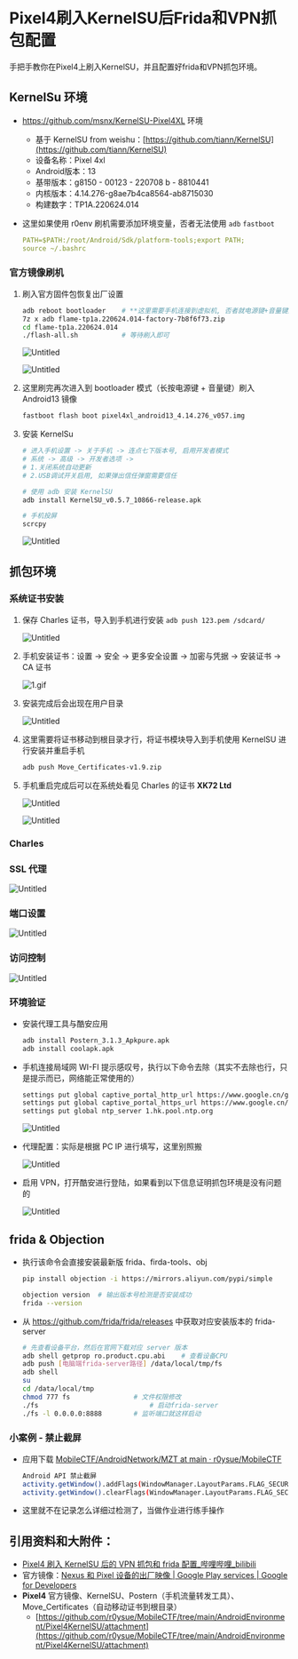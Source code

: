 # Pixel4刷入KernelSU后Frida和VPN抓包配置

手把手教你在Pixel4上刷入KernelSU，并且配置好frida和VPN抓包环境。

## KernelSu 环境

- https://github.com/msnx/KernelSU-Pixel4XL 环境
    - 基于 KernelSU from weishu：[https://github.com/tiann/KernelSU](https://github.com/tiann/KernelSU)
    - 设备名称：Pixel 4xl
    - Android版本：13
    - 基带版本：g8150 - 00123 - 220708 b - 8810441
    - 内核版本：4.14.276-g8ae7b4ca8564-ab8715030
    - 构建数字：TP1A.220624.014
- 这里如果使用 r0env 刷机需要添加环境变量，否者无法使用 `adb` `fastboot`
    
    ```yaml
    PATH=$PATH:/root/Android/Sdk/platform-tools;export PATH;
    source ~/.bashrc
    ```
    

### 官方镜像刷机

1. 刷入官方固件包恢复出厂设置
    
    ```bash
    adb reboot bootloader    # **这里需要手机连接到虚拟机, 否者就电源键+音量键进入**
    7z x adb flame-tp1a.220624.014-factory-7b8f6f73.zip
    cd flame-tp1a.220624.014
    ./flash-all.sh           # 等待刷入即可
    ```
    
    ![Untitled](pic/Untitled.jpeg)
    
    ![Untitled](pic/Untitled%201.jpeg)
    
2. 这里刷完再次进入到 bootloader 模式（长按电源键 + 音量键）刷入 Android13 镜像
    
    ```bash
    fastboot flash boot pixel4xl_android13_4.14.276_v057.img
    ```
    
3. 安装 KernelSu
    
    ```bash
    # 进入手机设置 -> 关于手机 -> 连点七下版本号, 启用开发者模式
    # 系统 -> 高级 -> 开发者选项 ->
    # 1.关闭系统自动更新
    # 2.USB调试开关启用, 如果弹出信任弹窗需要信任
    
    # 使用 adb 安装 KernelSU
    adb install KernelSU_v0.5.7_10866-release.apk
    
    # 手机投屏
    scrcpy
    ```
    
    ![Untitled](pic/Untitled%202.jpeg)
    

## 抓包环境

### 系统证书安装

1. 保存 Charles 证书，导入到手机进行安装 `adb push 123.pem /sdcard/`
    
    ![Untitled](pic/Untitled.png)
    
2. 手机安装证书：设置 → 安全 → 更多安全设置 → 加密与凭据 → 安装证书 → CA 证书
    
    ![1.gif](pic/1.gif)
    
3. 安装完成后会出现在用户目录
    
    ![Untitled](pic/Untitled%201.png)
    
4. 这里需要将证书移动到根目录才行，将证书模块导入到手机使用 KernelSU 进行安装并重启手机
    
    ```bash
    adb push Move_Certificates-v1.9.zip
    ```
    
5. 手机重启完成后可以在系统处看见 Charles 的证书 **XK72 Ltd**
    
    
    ![Untitled](pic/Untitled%202.png)
    
    ![Untitled](pic/Untitled%203.png)
    

### Charles

### SSL 代理

![Untitled](pic/Untitled%204.png)

### 端口设置

![Untitled](pic/Untitled%205.png)

### 访问控制

![Untitled](pic/Untitled%206.png)

### 环境验证

- 安装代理工具与酷安应用
    
    ```bash
    adb install Postern_3.1.3_Apkpure.apk
    adb install coolapk.apk
    ```
    
- 手机连接局域网 WI-FI 提示感叹号，执行以下命令去除（其实不去除也行，只是提示而已，网络能正常使用的）
    
    ```bash
    settings put global captive_portal_http_url https://www.google.cn/generate_204
    settings put global captive_portal_https_url https://www.google.cn/generate_204
    settings put global ntp_server 1.hk.pool.ntp.org
    ```
    
    ![Untitled](pic/Untitled%207.png)
    
- 代理配置：实际是根据 PC IP 进行填写，这里别照搬
    
    ![Untitled](pic/Untitled%208.png)
    
- 启用 VPN，打开酷安进行登陆，如果看到以下信息证明抓包环境是没有问题的
    
    ![Untitled](pic/Untitled%209.png)
    

## frida & Objection

- 执行该命令会直接安装最新版 frida、firda-tools、obj
    
    ```bash
    pip install objection -i https://mirrors.aliyun.com/pypi/simple
    
    objection version  # 输出版本号检测是否安装成功
    frida --version
    ```
    
- 从 https://github.com/frida/frida/releases 中获取对应安装版本的 frida-server
    
    ```bash
    # 先查看设备平台，然后在官网下载对应 server 版本
    adb shell getprop ro.product.cpu.abi    # 查看设备CPU
    adb push [电脑端frida-server路径] /data/local/tmp/fs
    adb shell
    su
    cd /data/local/tmp
    chmod 777 fs				# 文件权限修改
    ./fs						    # 启动frida-server
    ./fs -l 0.0.0.0:8888		# 监听端口就这样启动
    ```
    

### 小案例 - 禁止截屏

- 应用下载 [MobileCTF/AndroidNetwork/MZT at main · r0ysue/MobileCTF](https://github.com/r0ysue/MobileCTF/tree/main/AndroidNetwork/MZT)
    
    ```bash
    Android API 禁止截屏
    activity.getWindow().addFlags(WindowManager.LayoutParams.FLAG_SECURE);
    activity.getWindow().clearFlags(WindowManager.LayoutParams.FLAG_SECURE);
    ```
    
- 这里就不在记录怎么详细过检测了，当做作业进行练手操作

## 引用资料和大附件：

- [Pixel4 刷入 KernelSU 后的 VPN 抓包和 frida 配置_哔哩哔哩_bilibili](https://www.bilibili.com/video/BV1M8411Z7rC/?spm_id_from=333.999.0.0&vd_source=bfb9720533da6436a36b48fddb3d128a)
- 官方镜像：[Nexus 和 Pixel 设备的出厂映像 | Google Play services | Google for Developers](https://developers.google.cn/android/images?hl=zh-cn#coral)
- ****Pixel4**** 官方镜像、KernelSU、Postern（手机流量转发工具）、Move_Certificates（自动移动证书到根目录）
    - [https://github.com/r0ysue/MobileCTF/tree/main/AndroidEnvironment/Pixel4KernelSU/attachment](https://github.com/r0ysue/MobileCTF/tree/main/AndroidEnvironment/Pixel4KernelSU/attachment)
